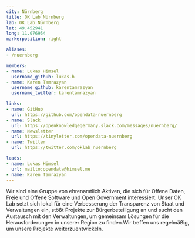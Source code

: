 ```yaml
---
city: Nürnberg
title: OK Lab Nürnberg
lab: OK Lab Nürnberg
lat: 49.452941 
long: 11.076954
markerposition: right

aliases:
- /nuernberg

members:
- name: Lukas Himsel
  username_github: lukas-h
- name: Karen Tamrazyan
  username_github: karentamrazyan
  username_twitter: karentamrazyan

links:
- name: GitHub
  url: https://github.com/opendata-nuernberg
- name: Slack
  url: https://openknowledgegermany.slack.com/messages/nuernberg/
- name: Newsletter
  url: https://tinyletter.com/opendata-nuernberg
- name: Twitter
  url: https://twitter.com/oklab_nuernberg

leads:
- name: Lukas Himsel
  url: mailto:opendata@himsel.me
- name: Karen Tamrazyan
---
```


Wir sind eine Gruppe von ehrenamtlich Aktiven, die sich für Offene Daten, Freie und Offene Software und Open Government interessiert.
Unser OK Lab setzt sich lokal für eine Verbesserung der Transparenz von Staat und Verwaltungen ein,
stößt Projekte zur Bürgerbeteiligung an und sucht den Austausch mit den Verwaltungen, um gemeinsam Lösungen für die Herausforderungen in unserer Region zu finden.Wir treffen uns regelmäßig, um unsere Projekte weiterzuentwickeln.
